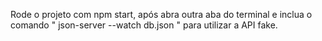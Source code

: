  Rode o projeto com npm start, após abra outra aba do terminal e inclua o comando " json-server --watch db.json  " para utilizar a API fake.
